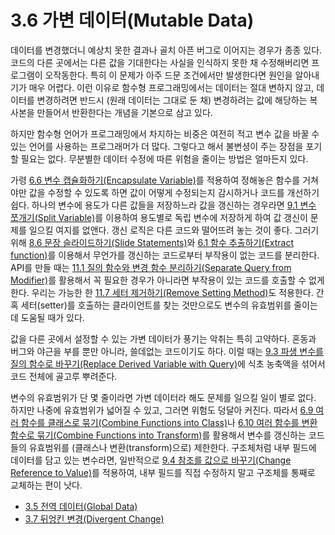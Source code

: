 # 3.6 가변 데이터(Mutable Data)
데이터를 변경했더니 예상치 못한 결과나 골치 아픈 버그로 이어지는 경우가 종종 있다. 코드의 다른 곳에서는 다른 값을 기대한다는 사실을 인식하지 못한 채 수정해버리면 프로그램이 오작동한다. 특히 이 문제가 아주 드문 조건에서만 발생한다면 원인을 알아내기가 매우 어렵다. 이런 이유로 함수형 프로그래밍에서는 데이터는 절대 변하지 않고, 데이터를 변경하려면 반드시 (원래 데이터는 그대로 둔 채) 변경하려는 값에 해당하는 복사본을 만들어서 반환한다는 개념을 기본으로 삼고 있다.

하지만 함수형 언어가 프로그래밍에서 차지하는 비중은 여전히 적고 변수 값을 바꿀 수 있는 언어를 사용하는 프로그래머가 더 많다. 그렇다고 해서 불변셩이 주는 장점을 포기할 필요는 없다. 무분별한 데이터 수정에 따른 위험을 줄이는 방법은 얼마든지 있다.

가령 [6.6 변수 캡슐화하기(Encapsulate Variable)](https://github.com/wonder13662/refactoring-v2/blob/writing/chapter06/6-6.md)를 적용하여 정해놓은 함수를 거쳐야만 값을 수정할 수 있도록 하면 값이 어떻게 수정되는지 감시하거나 코드를 개선하기 쉽다. 하나의 변수에 용도가 다른 값들을 저장하느라 값을 갱신하는 경우라면 [9.1 변수 쪼개기(Split Variable)](https://github.com/wonder13662/refactoring-v2/blob/writing/chapter09/9-1.md)를 이용하여 용도별로 독립 변수에 저장하게 하여 값 갱신이 문제를 일으킬 여지를 없앤다. 갱신 로직은 다른 코드와 떨어뜨려 놓는 것이 좋다. 그러기 위해 [8.6 문장 슬라이드하기(Slide Statements)](https://github.com/wonder13662/refactoring-v2/blob/writing/chapter08/8-6.md)와 [6.1 함수 추출하기(Extract function)](https://github.com/wonder13662/refactoring-v2/blob/writing/chapter06/6-1.md)를 이용해서 무언가를 갱신하는 코드로부터 부작용이 없는 코드를 분리한다. API를 만들 때는 [11.1 질의 함수와 변경 함수 분리하기(Separate Query from Modifier)](https://github.com/wonder13662/refactoring-v2/blob/writing/chapter11/11-1.md)를 활용해서 꼭 필요한 경우가 아니라면 부작용이 있는 코드를 호출할 수 없게 한다. 우리는 가능한 한 [11.7 세터 제거하기(Remove Setting Method)](https://github.com/wonder13662/refactoring-v2/blob/writing/chapter11/11-7.md)도 적용한다. 간혹 세터(setter)를 호출하는 클라이언트를 찾는 것만으로도 변수의 유효범위를 줄이는 데 도움될 때가 있다.

값을 다른 곳에서 설정할 수 있는 가변 데이터가 풍기는 악취는 특히 고약하다. 혼동과 버그와 야근을 부를 뿐만 아니라, 쓸데없는 코드이기도 하다. 이럴 때는 [9.3 파생 변수를 질의 함수로 바꾸기(Replace Derived Variable with Query)](https://github.com/wonder13662/refactoring-v2/blob/writing/chapter09/9-3.md)에 식초 농축액을 섞어서 코드 전체에 골고루 뿌려준다.

변수의 유효범위가 단 몇 줄이라면 가변 데이터라 해도 문제를 일으킬 일이 별로 없다. 하지만 나중에 유효범위가 넓어질 수 있고, 그러면 위험도 덩달아 커진다. 따라서 [6.9 여러 함수를 클래스로 묶기(Combine Functions into Class)](https://github.com/wonder13662/refactoring-v2/blob/writing/chapter06/6-9.md)나 [6.10 여러 함수를 변환 함수로 묶기(Combine Functions into Transform)](https://github.com/wonder13662/refactoring-v2/blob/writing/chapter06/6-10.md)를 활용해서 변수를 갱신하는 코드들의 유효범위를 (클래스나 변환(transform)으로) 제한한다. 구조체처럼 내부 필드에 데이터를 담고 있는 변수라면, 일반적으로 [9.4 참조를 값으로 바꾸기(Change Reference to Value)](https://github.com/wonder13662/refactoring-v2/blob/writing/chapter09/9-4.md)를 적용하여, 내부 필드를 직접 수정하지 말고 구조체를 통째로 교체하는 편이 낫다.

- [3.5 전역 데이터(Global Data)](https://github.com/wonder13662/refactoring-v2/blob/writing/chapter03/3-5.md)
- [3.7 뒤엉킨 변경(Divergent Change)](https://github.com/wonder13662/refactoring-v2/blob/writing/chapter03/3-7.md)